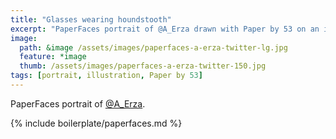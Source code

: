 ```yaml
---
title: "Glasses wearing houndstooth"
excerpt: "PaperFaces portrait of @A_Erza drawn with Paper by 53 on an iPad."
image: 
  path: &image /assets/images/paperfaces-a-erza-twitter-lg.jpg 
  feature: *image
  thumb: /assets/images/paperfaces-a-erza-twitter-150.jpg
tags: [portrait, illustration, Paper by 53]
---
```


PaperFaces portrait of [@A_Erza](http://twitter.com/A_Erza).

{% include boilerplate/paperfaces.md %}